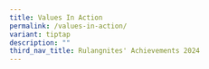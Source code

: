 ```yaml
---
title: Values In Action
permalink: /values-in-action/
variant: tiptap
description: ""
third_nav_title: Rulangnites' Achievements 2024
---
```

